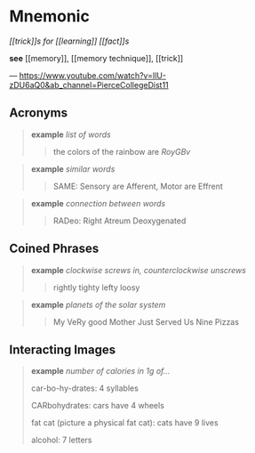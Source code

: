 # Mnemonic

_[[trick]]s for [[learning]] [[fact]]s_

**see** [[memory]], [[memory technique]], [[trick]]

&mdash; <https://www.youtube.com/watch?v=IlU-zDU6aQ0&ab_channel=PierceCollegeDist11>

## Acronyms

> **example** _list of words_
>
> > the colors of the rainbow are _RoyGBv_

> **example** _similar words_
>
> > SAME: Sensory are Afferent, Motor are Effrent

> **example** _connection between words_
>
> > RADeo: Right Atreum Deoxygenated

## Coined Phrases

> **example** _clockwise screws in, counterclockwise unscrews_
>
> > rightly tighty lefty loosy

> **example** _planets of the solar system_
>
> > My VeRy good Mother Just Served Us Nine Pizzas

## Interacting Images

> **example** _number of calories in 1g of..._
>
> car-bo-hy-drates: 4 syllables
>
> CARbohydrates: cars have 4 wheels
>
> fat cat (picture a physical fat cat): cats have 9 lives
>
> alcohol: 7 letters
